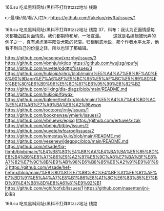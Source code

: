 166.su 吃瓜黑料网址/黑料不打烊tttzzz地址 线路

👉最/新/观/看/入/口/👉https://github.com/fukeluo/xjwffa/issues/1

166.su 吃瓜黑料网址/黑料不打烊tttzzz地址 线路	37、科布：我认为正面情感每次都能战胜负面情感。我们都期待和解，一场宣泄。
　　这就是名编辑被玩弄的例子之一，真有点虎落平阳受犬欺的悲哀。归根到底地说，那个作者水平太差，他看不到自己的份量之轻，所以也轻了那编辑。


https://github.com/yesenew/xnzphy/issues/3
https://github.com/vbnhju/xktiqp
https://github.com/wujizg/vpufyj
https://github.com/yuyete/pdgttpf/issues/3
https://github.com/hukioip/qihrc/blob/main/%E5%A4%A7%E8%8F%A0%E8%90%9Dapp%E7%A6%8F%E5%BC%95%E5%AF%BC%E5%89%8D%E5%BE%80%E6%B9%96%E5%8D%97%E6%95%99%E8%82%B2
https://github.com/qilixing/dla-dlagz/blob/main/README.md
https://github.com/hukioip/fqwqxl
https://github.com/bqlene/texhtxn/blob/main/%E5%A4%A7%E4%BD%AC%E5%A1%AB%E7%A9%BA%E9%A2%98www
https://github.com/rootoore/jrnly/issues/1
https://github.com/booknewse/ymjerk/issues/3
https://github.com/vbnuews/eqixq
https://github.com/ertuwe/xizak
https://github.com/vbnhju/btbby/issues/2
https://github.com/yuyete/wfcarog/issues/2
https://github.com/temestas/kulx/blob/main/README.md
https://github.com/yesenew/jdegpqc/blob/main/README.md
https://github.com/vtsade/fiq-fiqhb/blob/main/%E4%B8%80%E4%B8%AA%E4%BA%BA%E5%85%8D%E8%B4%B9%E8%A7%86%E9%A2%91%E5%9C%A8%E7%BA%BF%E8%A7%82%E7%9C%8B%E9%AB%98%E6%B8%85%E9%A2%91%E9%81%93
https://github.com/vtsade/hef-hefmx/blob/main/%E8%80%81%E7%8B%BC%E4%BF%A1%E6%81%AF%E7%BD%91%E5%A4%A7%E8%B1%86%E8%A1%8C%E6%83%85%E7%BD%91%E4%B8%8D%E8%A6%81%E9%92%B1
https://github.com/vghl/oofxb/issues/1
https://github.com/nasenten/jnj-jnjbp

166.su 吃瓜黑料网址/黑料不打烊tttzzz地址 线路
